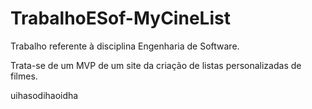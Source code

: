 # TrabalhoESof-MyCineList

Trabalho referente à disciplina Engenharia de Software.

Trata-se de um MVP de um site da criação de listas personalizadas de filmes.
 
uihasodihaoidha
